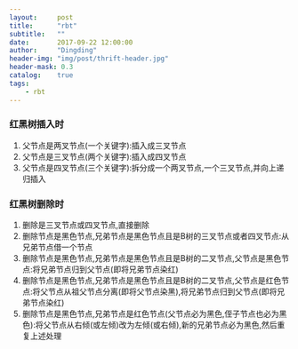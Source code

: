 ```yaml
---
layout:     post
title:      "rbt"
subtitle:   ""
date:       2017-09-22 12:00:00
author:     "Dingding"
header-img: "img/post/thrift-header.jpg"
header-mask: 0.3
catalog:    true
tags:
    - rbt 
---
```



### 红黑树插入时
1. 父节点是两叉节点(一个关键字):插入成三叉节点
2. 父节点是三叉节点(两个关键字):插入成四叉节点
3. 父节点是四叉节点(三个关键字):拆分成一个两叉节点,一个三叉节点,并向上递归插入


### 红黑树删除时
1. 删除是三叉节点或四叉节点,直接删除
2. 删除节点是黑色节点,兄弟节点是黑色节点且是B树的三叉节点或者四叉节点:从兄弟节点借一个节点
3. 删除节点是黑色节点,兄弟节点是黑色节点且是B树的二叉节点,父节点是黑色节点:将兄弟节点归到父节点(即将兄弟节点染红)
4. 删除节点是黑色节点,兄弟节点是黑色节点且是B树的二叉节点,父节点是红色节点:将父节点从祖父节点分离(即将父节点染黑),将兄弟节点归到父节点(即将兄弟节点染红)
5. 删除节点是黑色节点,兄弟节点是红色节点(父节点必为黑色,侄子节点也必为黑色):将父节点从右倾(或左倾)改为左倾(或右倾),新的兄弟节点必为黑色,然后重复上述处理
